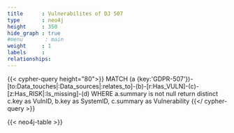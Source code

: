 ```yaml
---
title      : Vulnerabilites of DJ 507
type       : neo4j
height     : 350
hide_graph : true
#menu       : main
weight     : 1
labels     :
relationships:
---
```


{{< cypher-query height="80">}}
MATCH (a {key:'GDPR-507'})-[to:Data_touches|:Data_sources|:relates_to]-(b)-[r:Has_VULN]-(c)-[z:Has_RISK|:Is_missing]-(d)
WHERE a.summary is not null
return distinct c.key as VulnID, b.key as SystemID, c.summary as Vulnerability
{{</ cypher-query >}}

{{< neo4j-table >}}